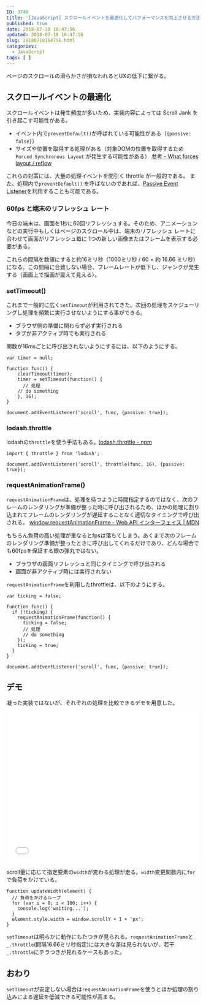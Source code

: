 ```yaml
---
ID: 3740
title: '[JavaScript] スクロールイベントを最適化してパフォーマンスを向上させる方法'
published: true
date: 2018-07-18 16:47:56
updated: 2018-07-18 16:47:56
slug: 20180718164756.html
categories:
  - JavaScript
tags: [ ]
---
```

ページのスクロールの滑らかさが損なわれるとUXの低下に繋がる。

## スクロールイベントの最適化
スクロールイベントは発生頻度が多いため、実装内容によっては Scroll Jank を引き起こす可能性がある。

- イベント内で`preventDefault()`が呼ばれている可能性がある（`{passive: false}`）
- サイズや位置を取得する処理がある（対象DOMの位置を取得するため `Forced Synchronous Layout` が発生する可能性がある）
[参考 - What forces layout / reflow](https://gist.github.com/paulirish/5d52fb081b3570c81e3a)

これらの対策には、大量の処理イベントを間引く throttle が一般的である。
また、処理内で`preventDefault()` を呼ばないのであれば、[Passive Event Listener](https://b.0218.jp/20180714221323.html)を利用することも可能である。

### 60fps と端末のリフレッシュ レート
今日の端末は、画面を1秒に60回リフレッシュする。そのため、アニメーションなどの実行中もしくはページのスクロール中は、端末のリフレッシュ レートに合わせて画面がリフレッシュ毎に 1つの新しい画像またはフレームを表示する必要がある。

これらの間隔を数値にすると約16ミリ秒（1000ミリ秒 / 60 = 約 16.66 ミリ秒）になる。この間隔に合致しない場合、フレームレートが低下し、ジャンクが発生する（画面上で描画が震えて見える）。

### setTimeout()
これまで一般的に広く`setTimeout`が利用されてきた。次回の処理をスケジューリングし処理を頻繁に実行させないようにする事ができる。

- ブラウザ側の準備に関わらず必ず実行される
- タブが非アクティブ時でも実行される

関数が16msごとに呼び出されないようにするには、以下のようにする。
```language-js
var timer = null;

function func() {
	clearTimeout(timer);
	timer = setTimeout(function() {
	  // 処理
    // do something
	}, 16);
}

document.addEventListener('scroll', func, {passive: true});
```

### lodash.throttle 
lodashの`throttle`を使う手法もある。[lodash.throttle  -  npm](https://www.npmjs.com/package/lodash.throttle)

```language-js
import { throttle } from 'lodash';

document.addEventListener('scroll', throttle(func, 16), {passive: true});
```


### requestAnimationFrame()
`requestAnimationFrame`は、処理を待つように時間指定するのではなく、次のフレームのレンダリングが準備が整った時に呼び出されるため、ほかの処理に割り込まれてフレームのレンダリングが遅延することなく適切なタイミングで呼び出される。
[window.requestAnimationFrame - Web API インターフェイス | MDN](https://developer.mozilla.org/ja/docs/Web/API/Window/requestAnimationFrame)

もちろん負荷の高い処理が重なるとfpsは落ちてしまう。あくまで次のフレームのレンダリング準備が整ったときに呼び出してくれるだけであり、どんな場合でも60fpsを保証する銀の弾丸ではない。

- ブラウザの画面リフレッシュと同じタイミングで呼び出される
- 画面が非アクティブ時には実行されない

`requestAnimationFrame`を利用したthrottleは、以下のようにする。
```language-js
var ticking = false;

function func() {
  if (!ticking) {
    requestAnimationFrame(function() {
      ticking = false;
      // 処理
      // do something
    });
    ticking = true;
  }
}

document.addEventListener('scroll', func, {passive: true});
```

## デモ
凝った実装ではないが、それぞれの処理を比較できるデモを用意した。

<iframe height='394' scrolling='no' title='requestAnimationFrame vs throttle vs setTimeout' src='//codepen.io/hiro0218/embed/LBZVQv/?height=394&theme-id=light&default-tab=result&embed-version=2' frameborder='no' allowtransparency='true' allowfullscreen='true' style='width: 100%;'>See the Pen <a href='https://codepen.io/hiro0218/pen/LBZVQv/'>requestAnimationFrame vs throttle vs setTimeout</a> by hiro (<a href='https://codepen.io/hiro0218'>@hiro0218</a>) on <a href='https://codepen.io'>CodePen</a>.
</iframe>

scroll量に応じて指定要素の`width`が変わる処理が走る。`width`変更関数内に`for`で負荷をかけている。

```language-js
function updateWidth(element) {
  // 負荷をかけるループ
  for (var i = 0; i < 100; i++) {
    console.log('waiting...');
  }
  element.style.width = window.scrollY + 1 + 'px';
}
```

`setTimeout`は明らかに動作にもたつきが見られる。`requestAnimationFrame`と`_.throttle`(間隔16.66ミリ秒指定)には大きな差は見られないが、若干`_.throttle`にチラつきが見れるケースもあった。

## おわり
`setTimeout`が安定しない場合は`requestAnimationFrame`を使うとほか処理の割り込みによる遅延を低減できる可能性が高まる。